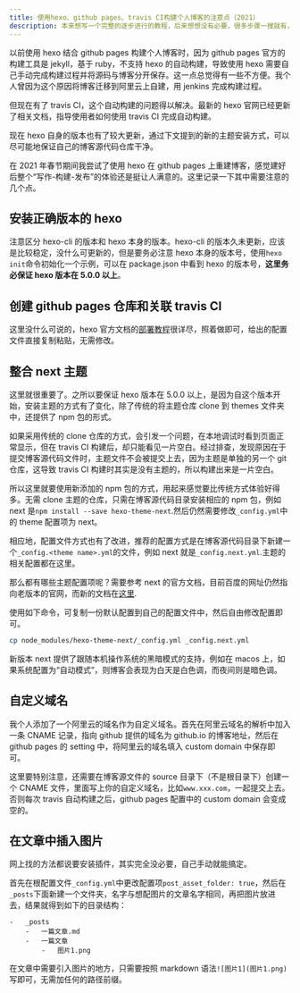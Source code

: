 ```yaml
---
title: 使用hexo、github pages、travis CI构建个人博客的注意点（2021）
description: 本来想写一个完整的逐步进行的教程，后来想想没有必要，很多步骤一搜就有，只写几个值得注意的点即可。
---
```


以前使用 hexo 结合 github pages 构建个人博客时，因为 github pages 官方的构建工具是 jekyll，基于 ruby，不支持 hexo 的自动构建，导致使用 hexo 需要自己手动完成构建过程并将源码与博客分开保存。这一点总觉得有一些不方便。我个人曾因为这个原因将博客迁移到阿里云上自建，用 jenkins 完成构建过程。

但现在有了 travis CI，这个自动构建的问题得以解决。最新的 hexo 官网已经更新了相关文档，指导使用者如何使用 travis CI 完成自动构建。

现在 hexo 自身的版本也有了较大更新，通过下文提到的新的主题安装方式，可以尽可能地保证自己的博客源代码仓库干净。

在 2021 年春节期间我尝试了使用 hexo 在 github pages 上重建博客，感觉建好后整个“写作-构建-发布”的体验还是挺让人满意的。这里记录一下其中需要注意的几个点。

## 安装正确版本的 hexo

注意区分 hexo-cli 的版本和 hexo 本身的版本。hexo-cli 的版本久未更新，应该是比较稳定，没什么可更新的，但是要务必注意 hexo 本身的版本号，使用`hexo init`命令初始化一个示例，可以在 package.json 中看到 hexo 的版本号，**这里务必保证 hexo 版本在 5.0.0 以上**。

## 创建 github pages 仓库和关联 travis CI

这里没什么可说的，hexo 官方文档的[部署教程](https://hexo.io/zh-cn/docs/github-pages)很详尽，照着做即可，给出的配置文件直接复制粘贴，无需修改。

## 整合 next 主题

这里就很重要了。之所以要保证 hexo 版本在 5.0.0 以上，是因为自这个版本开始，安装主题的方式有了变化，除了传统的将主题仓库 clone 到 themes 文件夹中，还提供了 npm 包的形式。

如果采用传统的 clone 仓库的方式，会引发一个问题，在本地调试时看到页面正常显示，但在 travis CI 构建后，却只能看见一片空白。经过排查，发现原因在于提交博客源代码文件时，主题文件不会被提交上去，因为主题是单独的另一个 git 仓库，这导致 travis CI 构建时其实是没有主题的，所以构建出来是一片空白。

所以这里就要使用新添加的 npm 包的方式，用起来感觉要比传统方式体验好得多。无需 clone 主题的仓库，只需在博客源代码目录安装相应的 npm 包，例如 next 是`npm install --save hexo-theme-next`.然后仍然需要修改`_config.yml`中的 theme 配置项为 next。

相应地，配置文件方式也有了改进，推荐的配置方式是在博客源代码目录下新建一个`_config.<theme name>.yml`的文件，例如 next 就是`_config.next.yml`.主题的相关配置都在这里。

那么都有哪些主题配置项呢？需要参考 next 的官方文档，目前百度的网址仍然指向老版本的官网，而新的文档在[这里](https://theme-next.js.org/docs/).

使用如下命令，可复制一份默认配置到自己的配置文件中，然后自由修改配置即可。

```sh
cp node_modules/hexo-theme-next/_config.yml _config.next.yml
```

新版本 next 提供了跟随本机操作系统的黑暗模式的支持，例如在 macos 上，如果系统配置为“自动模式”，则博客会表现为白天是白色调，而夜间则是暗色调。

## 自定义域名

我个人添加了一个阿里云的域名作为自定义域名。首先在阿里云域名的解析中加入一条 CNAME 记录，指向 github 提供的域名为 github.io 的博客地址，然后在 github pages 的 setting 中，将阿里云的域名填入 custom domain 中保存即可。

这里要特别注意，还需要在博客源文件的 source 目录下（不是根目录下）创建一个 CNAME 文件，里面写上你的自定义域名，比如`www.xxx.com`，一起提交上去。否则每次 travis 自动构建之后，github pages 配置中的 custom domain 会变成空的。

## 在文章中插入图片

网上找的方法都说要安装插件，其实完全没必要，自己手动就能搞定。

首先在根配置文件`_config.yml`中更改配置项`post_asset_folder: true`，然后在`_posts`下面新建一个文件夹，名字与想配图片的文章名字相同，再把图片放进去，结果就得到如下的目录结构：

    -   _posts
        -   一篇文章.md
        -   一篇文章
            -   图片1.png

在文章中需要引入图片的地方，只需要按照 markdown 语法`![图片1](图片1.png)`写即可，无需加任何的路径前缀。
